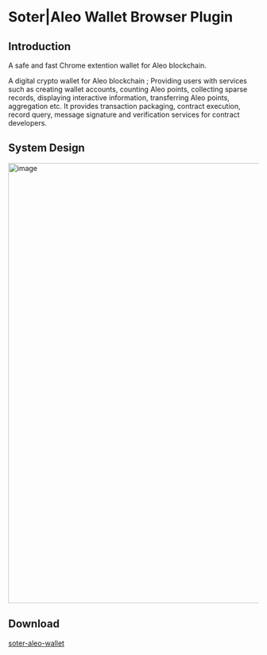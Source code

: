 # Soter|Aleo Wallet Browser Plugin

## Introduction

A safe and fast Chrome extention wallet for Aleo blockchain.

A digital crypto wallet for Aleo blockchain ; Providing users with services such as creating wallet accounts, counting Aleo points, collecting sparse records, displaying interactive information, transferring Aleo points, aggregation etc. It provides transaction packaging, contract execution, record query, message signature and verification services for contract developers.

## System Design

<img width="886" alt="image" src="https://github.com/aleoweb123/docs/assets/123852645/be0d90df-fa6c-42d1-a237-2e2c2c37e0a4">

## Download

[soter-aleo-wallet](https://chrome.google.com/webstore/detail/soter-aleo-wallet/kfpmpkkjaohgchlokcohbaokindffdjk)
